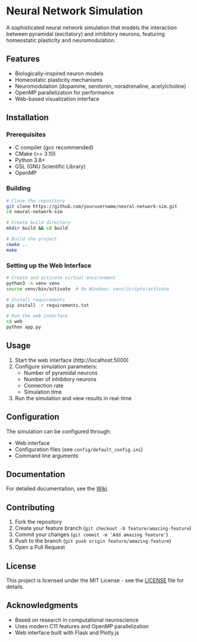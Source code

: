 # Neural Network Simulation

A sophisticated neural network simulation that models the interaction between pyramidal (excitatory) and inhibitory neurons, featuring homeostatic plasticity and neuromodulation.

## Features

- Biologically-inspired neuron models
- Homeostatic plasticity mechanisms
- Neuromodulation (dopamine, serotonin, noradrenaline, acetylcholine)
- OpenMP parallelization for performance
- Web-based visualization interface

## Installation

### Prerequisites
- C compiler (gcc recommended)
- CMake (>= 3.10)
- Python 3.8+
- GSL (GNU Scientific Library)
- OpenMP

### Building

```bash
# Clone the repository
git clone https://github.com/yourusername/neural-network-sim.git
cd neural-network-sim

# Create build directory
mkdir build && cd build

# Build the project
cmake ..
make
```

### Setting up the Web Interface

```bash
# Create and activate virtual environment
python3 -m venv venv
source venv/bin/activate  # On Windows: venv\Scripts\activate

# Install requirements
pip install -r requirements.txt

# Run the web interface
cd web
python app.py
```

## Usage

1. Start the web interface (http://localhost:5000)
2. Configure simulation parameters:
   - Number of pyramidal neurons
   - Number of inhibitory neurons
   - Connection rate
   - Simulation time
3. Run the simulation and view results in real-time

## Configuration

The simulation can be configured through:
- Web interface
- Configuration files (see `config/default_config.ini`)
- Command line arguments

## Documentation

For detailed documentation, see the [Wiki](https://github.com/yourusername/neural-network-sim/wiki).

## Contributing

1. Fork the repository
2. Create your feature branch (`git checkout -b feature/amazing-feature`)
3. Commit your changes (`git commit -m 'Add amazing feature'`)
4. Push to the branch (`git push origin feature/amazing-feature`)
5. Open a Pull Request

## License

This project is licensed under the MIT License - see the [LICENSE](LICENSE) file for details.

## Acknowledgments

- Based on research in computational neuroscience
- Uses modern C11 features and OpenMP parallelization
- Web interface built with Flask and Plotly.js